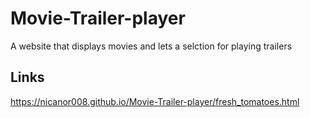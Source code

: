 # Movie-Trailer-player
A website that displays movies and lets a selction for playing trailers

## Links
https://nicanor008.github.io/Movie-Trailer-player/fresh_tomatoes.html
